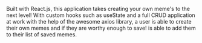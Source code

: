 Built with React.js, this application takes creating your own meme's to the next level! With custom hooks such as useState and a full CRUD application at work with the help of the awesome axios library, a user is able to create their own memes and if they are worthy enough to save! is able to add them to their list of saved memes.
